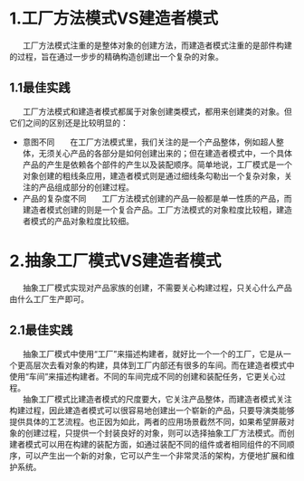 # 1.工厂方法模式VS建造者模式
&nbsp;&nbsp;&nbsp;&nbsp;&nbsp;&nbsp;工厂方法模式注重的是整体对象的创建方法，而建造者模式注重的是部件构建的过程，旨在通过一步步的精确构造创建出一个复杂的对象。


## 1.1最佳实践
&nbsp;&nbsp;&nbsp;&nbsp;&nbsp;&nbsp;工厂方法模式和建造者模式都属于对象创建类模式，都用来创建类的对象。但它们之间的区别还是比较明显的：

- 意图不同
&nbsp;&nbsp;&nbsp;&nbsp;&nbsp;&nbsp;在工厂方法模式里，我们关注的是一个产品整体，例如超人整体，无须关心产品的各部分是如何创建出来的；但在建造者模式中，一个具体产品的产生是依赖各个部件的产生以及装配顺序。简单地说，工厂模式是一个对象创建的粗线条应用，建造者模式则是通过细线条勾勒出一个复杂对象，关注的产品组成部分的创建过程。
- 产品的复杂度不同
&nbsp;&nbsp;&nbsp;&nbsp;&nbsp;&nbsp;工厂方法模式创建的产品一般都是单一性质的产品，而建造者模式创建的则是一个复合产品。工厂方法模式的对象粒度比较粗，建造者模式的产品对象粒度比较细。


# 2.抽象工厂模式VS建造者模式
&nbsp;&nbsp;&nbsp;&nbsp;&nbsp;&nbsp;抽象工厂模式实现对产品家族的创建，不需要关心构建过程，只关心什么产品由什么工厂生产即可。


## 2.1最佳实践
&nbsp;&nbsp;&nbsp;&nbsp;&nbsp;&nbsp;抽象工厂模式中使用“工厂”来描述构建者，就好比一个一个的工厂，它是从一个更高层次去看对象的构建，具体到工厂内部还有很多的车间。而在建造者模式中使用“车间”来描述构建者。不同的车间完成不同的创建和装配任务，它更关心过程。    
&nbsp;&nbsp;&nbsp;&nbsp;&nbsp;&nbsp;抽象工厂模式比建造者模式的尺度要大，它关注产品整体，而建造者模式关注构建过程，因此建造者模式可以很容易地创建出一个崭新的产品，只要导演类能够提供具体的工艺流程。也正因为如此，两者的应用场景截然不同，如果希望屏蔽对象的创建过程，只提供一个封装良好的对象，则可以选择抽象工厂方法模式。而创建者模式可以用在构建的装配方面，如通过装配不同的组件或者相同组件的不同顺序，可以产生出一个新的对象，它可以产生一个非常灵活的架构，方便地扩展和维护系统。
